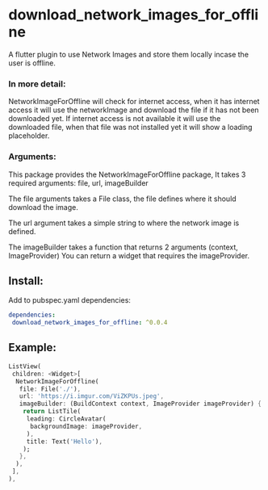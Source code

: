 # download_network_images_for_offline

A flutter plugin to use Network Images and store them locally incase the user is offline.
### In more detail:
NetworkImageForOffline will check for internet access, 
when it has internet access it will use the networkImage and download the file if it has not been downloaded yet.
If internet access is not available it will use the downloaded file, when that file was not installed yet it will show a loading placeholder.


### Arguments:
This package provides the NetworkImageForOffline package,
It takes 3 required arguments: file, url, imageBuilder

The file arguments takes a File class, the file defines where it should download the image.

The url argument takes a simple string to where the network image is defined.

The imageBuilder takes a function that returns 2 arguments (context, ImageProvider)
You can return a widget that requires the imageProvider.




## Install:
Add to pubspec.yaml dependencies:
```yaml
dependencies:
 download_network_images_for_offline: ^0.0.4
```

## Example:

```dart
ListView(
 children: <Widget>[
  NetworkImageForOffline(
   file: File('./'),
   url: 'https://i.imgur.com/ViZKPUs.jpeg',
   imageBuilder: (BuildContext context, ImageProvider imageProvider) {
    return ListTile(
     leading: CircleAvatar(
      backgroundImage: imageProvider,
     ),
     title: Text('Hello'),
    );
   },
  ),
 ],
),
```
